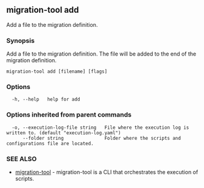 ## migration-tool add

Add a file to the migration definition.

### Synopsis

Add a file to the migration definition. The file will be added to the end of the migration definition.

```
migration-tool add [filename] [flags]
```

### Options

```
  -h, --help   help for add
```

### Options inherited from parent commands

```
  -o, --execution-log-file string   File where the execution log is written to. (default "execution-log.yaml")
      --folder string               Folder where the scripts and configurations file are located.
```

### SEE ALSO

* [migration-tool](migration-tool.md)	 - migration-tool is a CLI that orchestrates the execution of scripts.

